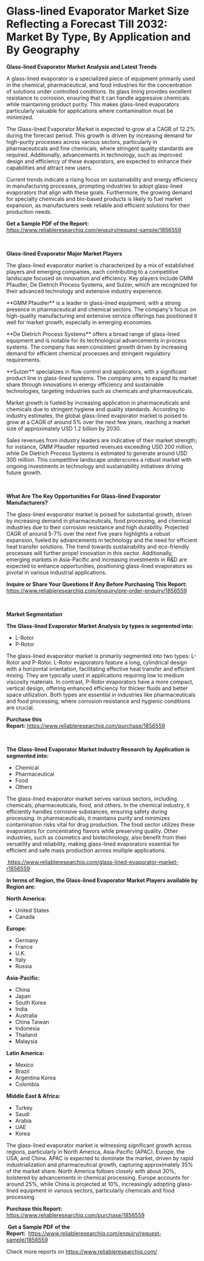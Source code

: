 <p><h1>Glass-lined Evaporator Market Size Reflecting a Forecast Till 2032: Market By Type, By Application and By Geography</h1></p><p><strong>Glass-lined Evaporator Market Analysis and Latest Trends</strong></p>
<p><p>A glass-lined evaporator is a specialized piece of equipment primarily used in the chemical, pharmaceutical, and food industries for the concentration of solutions under controlled conditions. Its glass lining provides excellent resistance to corrosion, ensuring that it can handle aggressive chemicals while maintaining product purity. This makes glass-lined evaporators particularly valuable for applications where contamination must be minimized.</p><p>The Glass-lined Evaporator Market is expected to grow at a CAGR of 12.2% during the forecast period. This growth is driven by increasing demand for high-purity processes across various sectors, particularly in pharmaceuticals and fine chemicals, where stringent quality standards are required. Additionally, advancements in technology, such as improved design and efficiency of these evaporators, are expected to enhance their capabilities and attract new users.</p><p>Current trends indicate a rising focus on sustainability and energy efficiency in manufacturing processes, prompting industries to adopt glass-lined evaporators that align with these goals. Furthermore, the growing demand for specialty chemicals and bio-based products is likely to fuel market expansion, as manufacturers seek reliable and efficient solutions for their production needs.</p></p>
<p><strong>Get a Sample PDF of the Report:&nbsp;</strong> <a href="https://www.reliableresearchiq.com/enquiry/request-sample/1856559?utm_campaign=2212&utm_medium=2&utm_source=Github&utm_content=ia&utm_term=27032025&utm_id=glass-lined-evaporator">https://www.reliableresearchiq.com/enquiry/request-sample/1856559</a></p>
<p>&nbsp;</p>
<p><strong>Glass-lined Evaporator Major Market Players</strong></p>
<p><p>The glass-lined evaporator market is characterized by a mix of established players and emerging companies, each contributing to a competitive landscape focused on innovation and efficiency. Key players include GMM Pfaudler, De Dietrich Process Systems, and Sulzer, which are recognized for their advanced technology and extensive industry experience.</p><p>**GMM Pfaudler** is a leader in glass-lined equipment, with a strong presence in pharmaceutical and chemical sectors. The company's focus on high-quality manufacturing and extensive service offerings has positioned it well for market growth, especially in emerging economies. </p><p>**De Dietrich Process Systems** offers a broad range of glass-lined equipment and is notable for its technological advancements in process systems. The company has seen consistent growth driven by increasing demand for efficient chemical processes and stringent regulatory requirements.</p><p>**Sulzer** specializes in flow control and applicators, with a significant product line in glass-lined systems. The company aims to expand its market share through innovations in energy efficiency and sustainable technologies, targeting industries such as chemicals and pharmaceuticals.</p><p>Market growth is fueled by increasing application in pharmaceuticals and chemicals due to stringent hygiene and quality standards. According to industry estimates, the global glass-lined evaporator market is poised to grow at a CAGR of around 5% over the next few years, reaching a market size of approximately USD 1.2 billion by 2030.</p><p>Sales revenues from industry leaders are indicative of their market strength; for instance, GMM Pfaudler reported revenues exceeding USD 200 million, while De Dietrich Process Systems is estimated to generate around USD 300 million. This competitive landscape underscores a robust market with ongoing investments in technology and sustainability initiatives driving future growth.</p></p>
<p>&nbsp;</p>
<p><strong>What Are The Key Opportunities For Glass-lined Evaporator Manufacturers?</strong></p>
<p><p>The glass-lined evaporator market is poised for substantial growth, driven by increasing demand in pharmaceuticals, food processing, and chemical industries due to their corrosion resistance and high durability. Projected CAGR of around 5-7% over the next five years highlights a robust expansion, fueled by advancements in technology and the need for efficient heat transfer solutions. The trend towards sustainability and eco-friendly processes will further propel innovation in this sector. Additionally, emerging markets in Asia-Pacific and increasing investments in R&D are expected to enhance opportunities, positioning glass-lined evaporators as pivotal in various industrial applications.</p></p>
<p><strong>Inquire or Share Your Questions If Any Before Purchasing This Report:</strong> <a href="https://www.reliableresearchiq.com/enquiry/pre-order-enquiry/1856559?utm_campaign=2212&utm_medium=2&utm_source=Github&utm_content=ia&utm_term=27032025&utm_id=glass-lined-evaporator">https://www.reliableresearchiq.com/enquiry/pre-order-enquiry/1856559</a></p>
<p>&nbsp;</p>
<p><strong>Market Segmentation</strong></p>
<p><strong>The Glass-lined Evaporator Market Analysis by types is segmented into:</strong></p>
<p><ul><li>L-Rotor</li><li>P-Rotor</li></ul></p>
<p><p>The glass-lined evaporator market is primarily segmented into two types: L-Rotor and P-Rotor. L-Rotor evaporators feature a long, cylindrical design with a horizontal orientation, facilitating effective heat transfer and efficient mixing. They are typically used in applications requiring low to medium viscosity materials. In contrast, P-Rotor evaporators have a more compact, vertical design, offering enhanced efficiency for thicker fluids and better space utilization. Both types are essential in industries like pharmaceuticals and food processing, where corrosion resistance and hygienic conditions are crucial.</p></p>
<p><strong>Purchase this Report:&nbsp;</strong><a href="https://www.reliableresearchiq.com/purchase/1856559?utm_campaign=2212&utm_medium=2&utm_source=Github&utm_content=ia&utm_term=27032025&utm_id=glass-lined-evaporator">https://www.reliableresearchiq.com/purchase/1856559</a></p>
<p>&nbsp;</p>
<p><strong>The Glass-lined Evaporator Market Industry Research by Application is segmented into:</strong></p>
<p><ul><li>Chemical</li><li>Pharmaceutical</li><li>Food</li><li>Others</li></ul></p>
<p><p>The glass-lined evaporator market serves various sectors, including chemicals, pharmaceuticals, food, and others. In the chemical industry, it efficiently handles corrosive substances, ensuring safety during processing. In pharmaceuticals, it maintains purity and minimizes contamination risks vital for drug production. The food sector utilizes these evaporators for concentrating flavors while preserving quality. Other industries, such as cosmetics and biotechnology, also benefit from their versatility and reliability, making glass-lined evaporators essential for efficient and safe mass production across multiple applications.</p></p>
<p><a href="https://www.reliableresearchiq.com/glass-lined-evaporator-market-r1856559?utm_campaign=2212&utm_medium=2&utm_source=Github&utm_content=ia&utm_term=27032025&utm_id=glass-lined-evaporator">&nbsp;https://www.reliableresearchiq.com/glass-lined-evaporator-market-r1856559</a></p>
<p><strong>In terms of Region, the Glass-lined Evaporator Market Players available by Region are:</strong></p>
<p>
    <p> <strong> North America: </strong>
        <ul>
            <li>United States</li>
            <li>Canada</li>
        </ul>
        </p> 
    <p> <strong> Europe: </strong>
        <ul>
            <li>Germany</li>
            <li>France</li>
            <li>U.K.</li>
            <li>Italy</li>
            <li>Russia</li>
        </ul>
        </p> 
    <p> <strong> Asia-Pacific: </strong>
        <ul>
            <li>China</li>
            <li>Japan</li>
            <li>South Korea</li>
            <li>India</li>
            <li>Australia</li>
            <li>China Taiwan</li>
            <li>Indonesia</li>
            <li>Thailand</li>
            <li>Malaysia</li>
        </ul>
        </p> 
    <p> <strong> Latin America: </strong>
        <ul>
            <li>Mexico</li>
            <li>Brazil</li>
            <li>Argentina Korea</li>
            <li>Colombia</li>
        </ul>
        </p> 
    <p> <strong> Middle East & Africa: </strong>
        <ul>
            <li>Turkey</li>
            <li>Saudi</li>
            <li>Arabia</li>
            <li>UAE</li>
            <li>Korea</li>
        </ul>
    </p>
    </p>
<p><p>The glass-lined evaporator market is witnessing significant growth across regions, particularly in North America, Asia-Pacific (APAC), Europe, the USA, and China. APAC is expected to dominate the market, driven by rapid industrialization and pharmaceutical growth, capturing approximately 35% of the market share. North America follows closely with about 30%, bolstered by advancements in chemical processing. Europe accounts for around 25%, while China is projected at 10%, increasingly adopting glass-lined equipment in various sectors, particularly chemicals and food processing.</p></p>
<p><strong>Purchase this Report: </strong><a href="https://www.reliableresearchiq.com/purchase/1856559?utm_campaign=2212&utm_medium=2&utm_source=Github&utm_content=ia&utm_term=27032025&utm_id=glass-lined-evaporator">https://www.reliableresearchiq.com/purchase/1856559</a></p>
<p>&nbsp;<strong>Get a Sample PDF of the Report:&nbsp;&nbsp;</strong><a href="https://www.reliableresearchiq.com/enquiry/request-sample/1856559?utm_campaign=2212&utm_medium=2&utm_source=Github&utm_content=ia&utm_term=27032025&utm_id=glass-lined-evaporator">https://www.reliableresearchiq.com/enquiry/request-sample/1856559</a></p>
<p><strong></strong></p>
<p>Check more reports on <a href="https://www.reliableresearchiq.com/?utm_campaign=2212&utm_medium=2&utm_source=Github&utm_content=ia&utm_term=27032025&utm_id=glass-lined-evaporator">https://www.reliableresearchiq.com/</a></p>